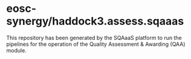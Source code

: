 # eosc-synergy/haddock3.assess.sqaaas
This repository has been generated by the SQAaaS platform to run the pipelines
for the operation of the
Quality Assessment & Awarding (QAA)
module.